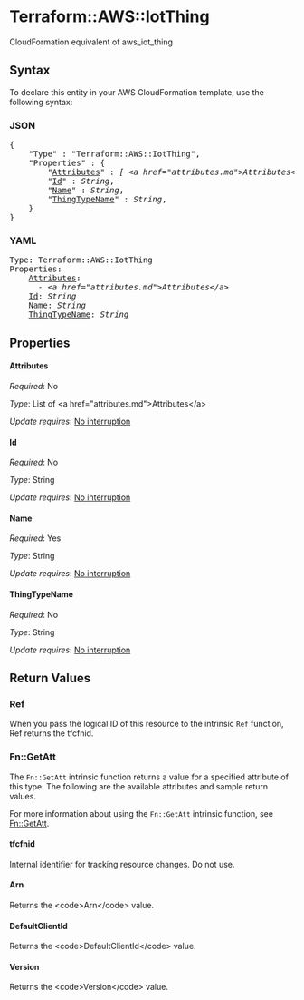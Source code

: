 # Terraform::AWS::IotThing

CloudFormation equivalent of aws_iot_thing

## Syntax

To declare this entity in your AWS CloudFormation template, use the following syntax:

### JSON

<pre>
{
    "Type" : "Terraform::AWS::IotThing",
    "Properties" : {
        "<a href="#attributes" title="Attributes">Attributes</a>" : <i>[ &lt;a href=&#34;attributes.md&#34;&gt;Attributes&lt;/a&gt;, ... ]</i>,
        "<a href="#id" title="Id">Id</a>" : <i>String</i>,
        "<a href="#name" title="Name">Name</a>" : <i>String</i>,
        "<a href="#thingtypename" title="ThingTypeName">ThingTypeName</a>" : <i>String</i>,
    }
}
</pre>

### YAML

<pre>
Type: Terraform::AWS::IotThing
Properties:
    <a href="#attributes" title="Attributes">Attributes</a>: <i>
      - &lt;a href=&#34;attributes.md&#34;&gt;Attributes&lt;/a&gt;</i>
    <a href="#id" title="Id">Id</a>: <i>String</i>
    <a href="#name" title="Name">Name</a>: <i>String</i>
    <a href="#thingtypename" title="ThingTypeName">ThingTypeName</a>: <i>String</i>
</pre>

## Properties

#### Attributes

_Required_: No

_Type_: List of &lt;a href=&#34;attributes.md&#34;&gt;Attributes&lt;/a&gt;

_Update requires_: [No interruption](https://docs.aws.amazon.com/AWSCloudFormation/latest/UserGuide/using-cfn-updating-stacks-update-behaviors.html#update-no-interrupt)

#### Id

_Required_: No

_Type_: String

_Update requires_: [No interruption](https://docs.aws.amazon.com/AWSCloudFormation/latest/UserGuide/using-cfn-updating-stacks-update-behaviors.html#update-no-interrupt)

#### Name

_Required_: Yes

_Type_: String

_Update requires_: [No interruption](https://docs.aws.amazon.com/AWSCloudFormation/latest/UserGuide/using-cfn-updating-stacks-update-behaviors.html#update-no-interrupt)

#### ThingTypeName

_Required_: No

_Type_: String

_Update requires_: [No interruption](https://docs.aws.amazon.com/AWSCloudFormation/latest/UserGuide/using-cfn-updating-stacks-update-behaviors.html#update-no-interrupt)

## Return Values

### Ref

When you pass the logical ID of this resource to the intrinsic `Ref` function, Ref returns the tfcfnid.

### Fn::GetAtt

The `Fn::GetAtt` intrinsic function returns a value for a specified attribute of this type. The following are the available attributes and sample return values.

For more information about using the `Fn::GetAtt` intrinsic function, see [Fn::GetAtt](https://docs.aws.amazon.com/AWSCloudFormation/latest/UserGuide/intrinsic-function-reference-getatt.html).

#### tfcfnid

Internal identifier for tracking resource changes. Do not use.

#### Arn

Returns the &lt;code&gt;Arn&lt;/code&gt; value.

#### DefaultClientId

Returns the &lt;code&gt;DefaultClientId&lt;/code&gt; value.

#### Version

Returns the &lt;code&gt;Version&lt;/code&gt; value.

